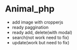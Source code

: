 # Animal_php 
 - add image with cropperjs
 - ready paggination
 - ready add, delete(with modal)
 - search(not work need to fix)
 - update(work but need to fix)

